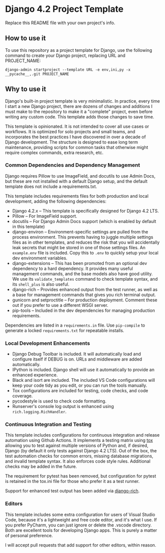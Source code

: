 # Django 4.2 Project Template

Replace this README file with your own project's info.

## How to use it

To use this repository as a project template for Django, use the following command to
create your Django project, replacing URL and PROJECT_NAME:

    django-admin startproject --template URL -e env,ini,py -x __pycache__,.git PROJECT_NAME

## Why to use it

Django's built-in project template is very minimalistic. In practice, every time I start
a new Django project, there are dozens of changes and additions I must make to the
repository to make it a "complete" project, even before writing any custom code. This
template adds those changes to save time.

This template is opinionated. It is not intended to cover all use cases or workflows. It
is optimized for solo projects and small teams, and incorporates the best practices I
have discovered in over a decade of Django development. The structure is designed to
ease long term maintenance, providing scripts for common tasks that otherwise might
require complex commands, extra research, etc.

### Common Dependencies and Dependency Management

Django requires Pillow to use ImageField, and docutils to use Admin Docs, but these are
not installed with a default Django setup, and the default template does not include a
requirements.txt.

This template includes requirements files for both production and local development,
adding the following dependencies:

- Django 4.2.x – This template is specifically designed for Django 4.2 LTS.
- Pillow – For ImageField support.
- docutils – For Django Admin Docs support (which is enabled by default in this
  template)
- django-environ – Environment-specific settings are pulled from the process
  environment. This prevents having to juggle multiple settings files as in other
  templates, and reduces the risk that you will accidentally leak secrets that might be
  stored in one of those settings files. An `example.env` file is included. Copy this to
  `.env` to quickly setup your local dev environment variables.
- django-extensions – This has been promoted from an optional dev dependency to a hard
  dependency. It provides many useful management commands, and the base models also have
  good utility. We use its `validate_templates` command to check template syntax, and
  its `shell_plus` is also useful.
- django-rich – Provides enhanced output from the test runner, as well as a base for
  management commands that gives you rich terminal output.
- gunicorn and setproctitle – For production deployment. Comment these out if you prefer
  to use a different WSGI server.
- pip-tools – Included in the dev dependencies for managing production requirements.

Dependencies are listed in a `requirements.in` file. Use `pip-compile` to generate a
locked `requirements.txt` for repeatable installs.

### Local Development Enhancements

- Django Debug Toolbar is included. It will automatically load and configure itself if
  DEBUG is on. URLs and middleware are added automatically.
- IPython is included. Django shell will use it automatically to provide an enhanced
  experience.
- Black and isort are included. The included VS Code configurations will keep your code
  tidy as you edit, or you can run the tools manually.
- Tox configurations are included for testing, code checks, and code coverage.
- pycodestyle is used to check code formatting.
- Runserver's console log output is enhanced using `rich.logging.RichHandler`.

### Continuous Integration and Testing

This template includes configurations for continuous integration and release automation
using Github Actions. It implements a testing matrix using
[tox](https://tox.wiki/en/latest/) allowing you to test against multiple versions of
Python and, if desired, Django (by default it only tests against Django 4.2 LTS). Out of
the box, the test automation checks for common errors, missing database migrations, and
invalid template syntax. It also enforces code style rules. Additional checks may be
added in the future.

The requirement for pytest has been removed, but configuration for pytest is retained in
the tox.ini file for those who prefer it as a test runner.

Support for enhanced test output has been added via
[django-rich](https://pypi.org/project/django-rich/).

### Editors

This template includes some extra configuration for users of Visual Studio Code, because
it's a lightweight and free code editor, and it's what I use. If you prefer PyCharm, you
can just ignore or delete the .vscode directory. Both are excellent tools for developing
Django apps. This is purely a matter of personal preference.

I will accept pull requests that add support for other editors, within reason.
